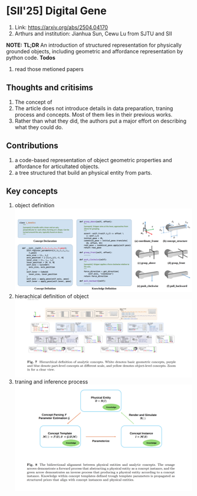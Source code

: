 # [SII'25] Digital Gene
1. Link: https://arxiv.org/abs/2504.04170
2. Arthurs and institution: Jianhua Sun, Cewu Lu from SJTU and SII

**NOTE:**
**TL;DR**
An introduction of structured representation for physically grounded objects, including geometric and affordance representation by python code.
**Todos**
1. read those metioned papers

## Thoughts and critisims
1. The concept of 
2. The article does not introduce details in data preparation, traning process and concepts. Most of them lies in their previous works.
3. Rather than what they did, the authors put a major effort on describing what they could do.
## Contributions
1. a code-based representation of object geometric properties and affordance for articultated objects.
2. a tree structured that build an physical entity from parts.

## Key concepts
1. object definition
![alt text](image-1.png)
2. hierachical definition of object
![alt text](image-2.png)
2. traning and inference process
![alt text](image.png)